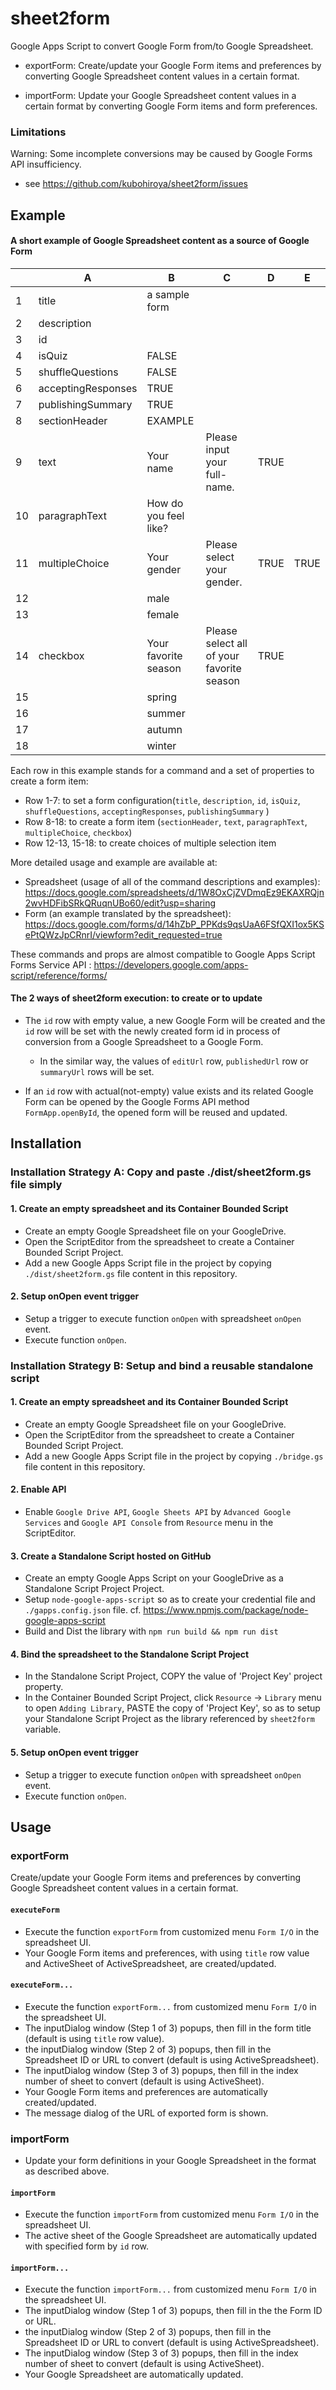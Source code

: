 # sheet2form

Google Apps Script to convert Google Form from/to Google Spreadsheet.

* exportForm: 
   Create/update your Google Form items and preferences by converting Google Spreadsheet content values in a certain format.
   
* importForm:
   Update your Google Spreadsheet content values in a certain format by converting Google Form items and form preferences.
  
### Limitations

Warning: Some incomplete conversions may be caused by Google Forms API insufficiency.

 * see https://github.com/kubohiroya/sheet2form/issues
 
## Example

#### A short example of Google Spreadsheet content as a source of Google Form
 
 | | A | B | C | D | E |
 |---|---|---|---|---|---|
 |1|title| a sample form | | | 
 |2|description||||
 |3|id||||
 |4|isQuiz|FALSE|||
 |5|shuffleQuestions|FALSE|||
 |6|acceptingResponses|TRUE|||
 |7|publishingSummary|TRUE|||
 |8|sectionHeader| EXAMPLE |||
 |9|text| Your name | Please input your full-name. | TRUE | |
 |10|paragraphText| How do you feel like? |  |  | |
 |11|multipleChoice | Your gender | Please select your gender.| TRUE | TRUE |
 |12| | male | | |
 |13| | female | | |
 |14|checkbox| Your favorite season| Please select all of your favorite season|TRUE||
 |15| | spring | | |
 |16| | summer | | |
 |17| | autumn | | |
 |18| | winter | | |
  
Each row in this example stands for a command and a set of properties to create a form item:
 * Row 1-7: to set a form configuration(`title`, `description`, `id`, `isQuiz`, `shuffleQuestions`, `acceptingResponses`, `publishingSummary` )
 * Row 8-18: to create a form item (`sectionHeader`, `text`, `paragraphText`, `multipleChoice`, `checkbox`)
 * Row 12-13, 15-18: to create choices of multiple selection item
  
More detailed usage and example are available at:
  
 * Spreadsheet (usage of all of the command descriptions and examples): 
    https://docs.google.com/spreadsheets/d/1W8OxCjZVDmqEz9EKAXRQjn2wvHDFibSRkQRuqnUBo60/edit?usp=sharing
 * Form (an example translated by the spreadsheet): 
    https://docs.google.com/forms/d/14hZbP_PPKds9qsUaA6FSfQXI1ox5KSePtQWzJpCRnrI/viewform?edit_requested=true

 These commands and props are almost compatible to Google Apps Script Forms Service API
: https://developers.google.com/apps-script/reference/forms/

#### The 2 ways of sheet2form execution: to create or to update
 
 * The `id` row with empty value, a new Google Form will be created and the `id` row will be set with the newly created form id in process of conversion from a Google Spreadsheet to a Google Form.
 
   * In the similar way, the values of `editUrl` row, `publishedUrl` row or `summaryUrl` rows will be set.

 * If an `id` row with actual(not-empty) value exists and its related Google Form can be opened by the Google Forms API method `FormApp.openById`, the opened form will be reused and updated.
 
## Installation

### Installation Strategy A: Copy and paste ./dist/sheet2form.gs file simply 

#### 1. Create an empty spreadsheet and its Container Bounded Script
* Create an empty Google Spreadsheet file on your GoogleDrive.
* Open the ScriptEditor from the spreadsheet to create a Container Bounded Script Project.
* Add a new Google Apps Script file in the project by copying `./dist/sheet2form.gs` file content in this repository.

#### 2. Setup onOpen event trigger 
* Setup a trigger to execute function `onOpen` with spreadsheet `onOpen` event.
* Execute function `onOpen`.

### Installation Strategy B: Setup and bind a reusable standalone script 

#### 1. Create an empty spreadsheet and its Container Bounded Script

* Create an empty Google Spreadsheet file on your GoogleDrive.
* Open the ScriptEditor from the spreadsheet to create a Container Bounded Script Project.
* Add a new Google Apps Script file in the project by copying `./bridge.gs` file content in this repository.

#### 2. Enable API
* Enable `Google Drive API`, `Google Sheets API` by `Advanced Google Services` and `Google API Console` from `Resource` menu in the ScriptEditor.
 
#### 3. Create a Standalone Script hosted on GitHub

* Create an empty Google Apps Script on your GoogleDrive as a Standalone Script Project Project.
* Setup `node-google-apps-script` so as to create your credential file and `./gapps.config.json` file.
  cf. https://www.npmjs.com/package/node-google-apps-script
* Build and Dist the library with `npm run build && npm run dist` 

#### 4. Bind the spreadsheet to the Standalone Script Project
* In the Standalone Script Project, COPY the value of 'Project Key' project property.
* In the Container Bounded Script Project, click `Resource` -> `Library` menu to open `Adding Library`, 
 PASTE the copy of 'Project Key', so as to setup your Standalone Script Project as the library referenced by `sheet2form` variable.
 
#### 5. Setup onOpen event trigger 
* Setup a trigger to execute function `onOpen` with spreadsheet `onOpen` event.
* Execute function `onOpen`.

## Usage 
### exportForm 
 
 Create/update your Google Form items and preferences by converting Google Spreadsheet content values in a certain format.
 
 #### `executeForm`
 * Execute the function `exportForm` from customized menu `Form I/O` in the spreadsheet UI.
 * Your Google Form items and preferences, with using `title` row value and ActiveSheet of ActiveSpreadsheet, are created/updated.
  
 #### `executeForm...` 
 * Execute the function `exportForm...` from customized menu `Form I/O` in the spreadsheet UI.
 * The inputDialog window (Step 1 of 3) popups, then fill in the form title (default is using `title` row value).
 * the inputDialog window (Step 2 of 3) popups, then fill in the Spreadsheet ID or URL to convert (default is using ActiveSpreadsheet).
 * The inputDialog window (Step 3 of 3) popups, then fill in the index number of sheet to convert (default is using ActiveSheet).
 * Your Google Form items and preferences are automatically created/updated.
 * The message dialog of the URL of exported form is shown.
  
### importForm

* Update your form definitions in your Google Spreadsheet in the format as described above.

#### `importForm` 
* Execute the function `importForm` from customized menu `Form I/O` in the spreadsheet UI.
* The active sheet of the Google Spreadsheet are automatically updated with specified form by `id` row.

#### `importForm...`
* Execute the function `importForm...` from customized menu `Form I/O` in the spreadsheet UI.
* The inputDialog window (Step 1 of 3) popups, then fill in the the Form ID or URL.
* the inputDialog window (Step 2 of 3) popups, then fill in the Spreadsheet ID or URL to convert (default is using ActiveSpreadsheet).
* The inputDialog window (Step 3 of 3) popups, then fill in the index number of sheet to convert (default is using ActiveSheet).
* Your Google Spreadsheet are automatically updated.
